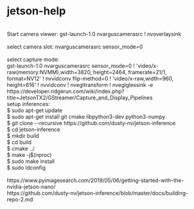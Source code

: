 # jetson-help
<br>
Start camera viewer: gst-launch-1.0 nvarguscamerasrc ! nvoverlaysink <br>
<br> 
select camera slot: nvarguscamerasrc sensor_mode=0 <br>
<br>
select capture mode:  <br>
gst-launch-1.0 nvarguscamerasrc sensor_mode=0 ! 'video/x-raw(memory:NVMM),width=3820, height=2464, framerate=21/1, format=NV12' ! nvvidconv flip-method=0 ! 'video/x-raw,width=960, height=616' ! nvvidconv ! nvegltransform ! nveglglessink -e
<br>
https://developer.ridgerun.com/wiki/index.php?title=JetsonTX2/GStreamer/Capture_and_Display_Pipelines
<br>
setup inferences:  <br>
$ sudo apt-get update<br>
$ sudo apt-get install git cmake libpython3-dev python3-numpy<br>
$ git clone --recursive https://github.com/dusty-nv/jetson-inference<br>
$ cd jetson-inference<br>
$ mkdir build<br>
$ cd build<br>
$ cmake ../<br>
$ make -j$(nproc)<br>
$ sudo make install<br>
$ sudo ldconfig<br>
<br>
https://www.pyimagesearch.com/2019/05/06/getting-started-with-the-nvidia-jetson-nano/ <br>
 https://github.com/dusty-nv/jetson-inference/blob/master/docs/building-repo-2.md <br>
 <br>
 
